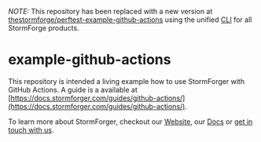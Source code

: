 *NOTE:* This repository has been replaced with a new version at [thestormforge/perftest-example-github-actions](https://github.com/thestormforge/perftest-example-github-actions) using the unified [CLI](https://docs.stormforge.io/stormforge-cli/) for all StormForge products.

# example-github-actions

This repository is intended a living example how to use StormForger with GitHub Actions. A guide is a available at [https://docs.stormforger.com/guides/github-actions/](https://docs.stormforger.com/guides/github-actions/).

To learn more about StormForger, checkout our [Website](https://stormforger.com), our [Docs](https://docs.stormforger.com) or [get in touch with us](https://stormforger.com/support/).

